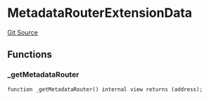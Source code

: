 # MetadataRouterExtensionData
[Git Source](https://github.com/0xStation/0xrails/blob/7b2d3363f0d5023623fd16114b60a38cf52ce246/src/extension/examples/metadataRouter/MetadataRouterExtensionData.sol)


## Functions
### _getMetadataRouter


```solidity
function _getMetadataRouter() internal view returns (address);
```

